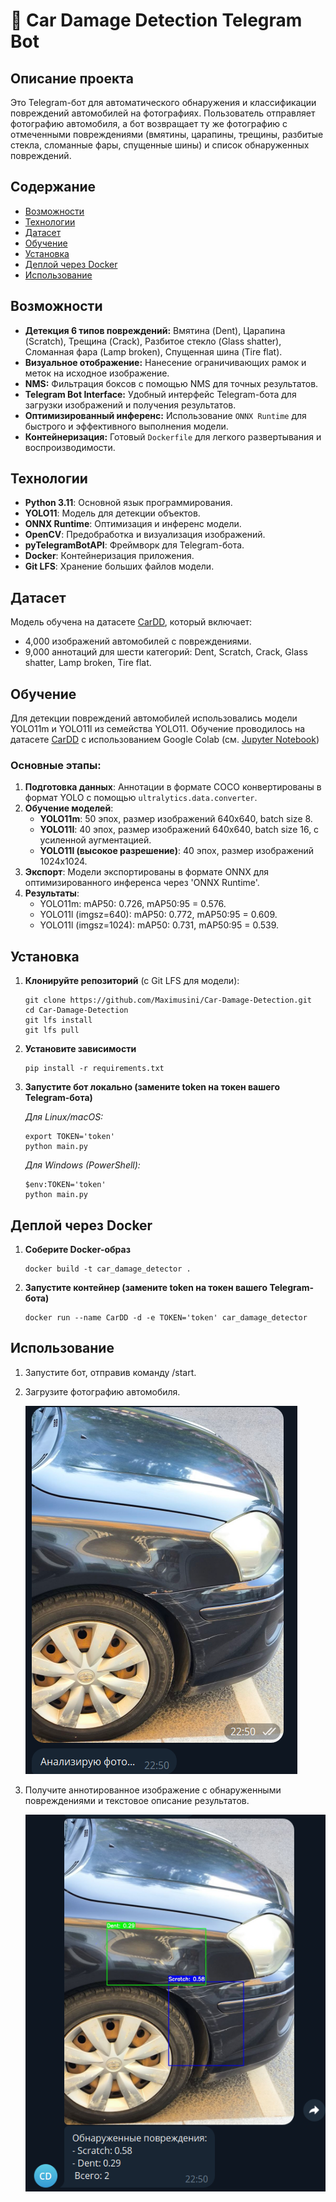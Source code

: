 # 🚗 Car Damage Detection Telegram Bot

## Описание проекта

Это Telegram-бот для автоматического обнаружения и классификации повреждений автомобилей на фотографиях. Пользователь отправляет фотографию автомобиля, а бот возвращает ту же фотографию с отмеченными повреждениями (вмятины, царапины, трещины, разбитые стекла, сломанные фары, спущенные шины) и список обнаруженных повреждений.


## Содержание
- [Возможности](#возможности)
- [Технологии](#технологии)
- [Датасет](#датасет)
- [Обучение](#обучение) 
- [Установка](#установка)
- [Деплой через Docker](#деплой-через-docker)
- [Использование](#использование)

## Возможности

- **Детекция 6 типов повреждений:** Вмятина (Dent), Царапина (Scratch), Трещина (Crack), Разбитое стекло (Glass shatter), Сломанная фара (Lamp broken), Спущенная шина (Tire flat).
- **Визуальное отображение:** Нанесение ограничивающих рамок и меток на исходное изображение.
- **NMS:** Фильтрация боксов с помощью NMS для точных результатов.
- **Telegram Bot Interface:** Удобный интерфейс Telegram-бота для загрузки изображений и получения результатов.
- **Оптимизированный инференс:** Использование `ONNX Runtime` для быстрого и эффективного выполнения модели.
- **Контейнеризация:** Готовый `Dockerfile` для легкого развертывания и воспроизводимости.


## Технологии
- **Python 3.11**: Основной язык программирования.
- **YOLO11**: Модель для детекции объектов.
- **ONNX Runtime**: Оптимизация и инференс модели.
- **OpenCV**: Предобработка и визуализация изображений.
- **pyTelegramBotAPI**: Фреймворк для Telegram-бота.
- **Docker**: Контейнеризация приложения.
- **Git LFS**: Хранение больших файлов модели.

## Датасет
Модель обучена на датасете [CarDD](https://cardd-ustc.github.io), который включает:
- 4,000 изображений автомобилей с повреждениями.
- 9,000 аннотаций для шести категорий: Dent, Scratch, Crack, Glass shatter, Lamp broken, Tire flat.

## Обучение
Для детекции повреждений автомобилей использовались модели YOLO11m и YOLO11l из семейства YOLO11. Обучение проводилось на датасете [CarDD](https://cardd-ustc.github.io) с использованием Google Colab (см. [Jupyter Notebook](https://github.com/Maximusin/car-damage-detector/main/Car_Damage_Train.ipynb))

### Основные этапы:
1. **Подготовка данных**: Аннотации в формате COCO конвертированы в формат YOLO с помощью `ultralytics.data.converter`.
2. **Обучение моделей**:
   - **YOLO11m**: 50 эпох, размер изображений 640x640, batch size 8.
   - **YOLO11l**: 40 эпох, размер изображений 640x640, batch size 16, с усиленной аугментацией.
   - **YOLO11l (высокое разрешение)**: 40 эпох, размер изображений 1024x1024.
3. **Экспорт**: Модели экспортированы в формате ONNX для оптимизированного инференса через 'ONNX Runtime'.
4. **Результаты**:
   - YOLO11m: mAP50: 0.726, mAP50:95 = 0.576.
   - YOLO11l (imgsz=640): mAP50: 0.772, mAP50:95 = 0.609.
   - YOLO11l (imgsz=1024): mAP50: 0.731, mAP50:95 = 0.539.


## Установка
1. **Клонируйте репозиторий** (с Git LFS для модели):
   ```
   git clone https://github.com/Maximusini/Car-Damage-Detection.git
   cd Car-Damage-Detection
   git lfs install
   git lfs pull
   ```
2. **Установите зависимости**
   ```
   pip install -r requirements.txt
   ```
3. **Запустите бот локально (замените token на токен вашего Telegram-бота)**

   *Для Linux/macOS:*
   ```
   export TOKEN='token'
   python main.py
   ```
   *Для Windows (PowerShell):*
   ```
   $env:TOKEN='token'
   python main.py
   ```
## Деплой через Docker
1. **Соберите Docker-образ**
   ```
   docker build -t car_damage_detector .
   ```
2. **Запустите контейнер (замените token на токен вашего Telegram-бота)**
   ```
   docker run --name CarDD -d -e TOKEN='token' car_damage_detector
   ```
## Использование
1. Запустите бот, отправив команду /start.
2. Загрузите фотографию автомобиля.
   
   ![Отправка фотографии](screenshots/sent_photo.png)
3. Получите аннотированное изображение с обнаруженными повреждениями и текстовое описание результатов.
   
   ![alt text](screenshots/result_photo.png)
